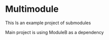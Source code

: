 # Multimodule
This Is an example project of submodules

Main project is using ModuleB as a dependency
